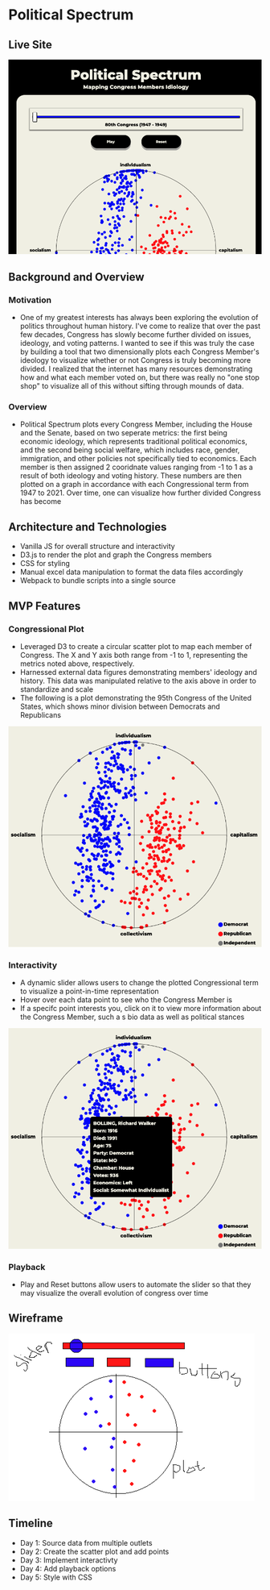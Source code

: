 # Political Spectrum

<a target="_blank"><h2>Live Site</h2></a>

![mainview](img/home.png)

## Background and Overview

### Motivation

* One of my greatest interests has always been exploring the evolution of politics throughout  human history. I've come to realize that over the past few decades, Congress has slowly become further divided on issues, ideology, and voting patterns. I wanted to see if this was truly the case by building a tool that two dimensionally plots each Congress Member's ideology to visualize whether or not Congress is truly becoming more divided. I realized that the internet has many resources demonstrating how and what each member voted on, but there was really no "one stop shop" to visualize all of this without sifting through mounds of data.

### Overview

* Political Spectrum plots every Congress Member, including the House and the Senate, based on two seperate metrics: the first being economic ideology, which represents traditional political economics, and the second being social welfare, which includes race, gender, immigration, and other policies not specifically tied to economics. Each member is then assigned 2 cooridnate values ranging from -1 to 1 as a result of both ideology and voting history. These numbers are then plotted on a graph in accordance with each Congressional term from 1947 to 2021. Over time, one can visualize how further divided Congress has become

## Architecture and Technologies

* Vanilla JS for overall structure and interactivity
* D3.js to render the plot and graph the Congress members
* CSS for styling
* Manual excel data manipulation to format the data files accordingly
* Webpack to bundle scripts into a single source

## MVP Features

### Congressional Plot

* Leveraged D3 to create a circular scatter plot to map each member of Congress. The X and Y axis both range from -1 to 1, representing the metrics noted above, respectively.
* Harnessed external data figures demonstrating members' ideology and history. This data was manipulated relative to the axis above in order to standardize and scale
* The following is a plot demonstrating the 95th Congress of the United States, which shows minor division between Democrats and Republicans

![examplecongress](img/example_congress.png)

### Interactivity

* A dynamic slider allows users to change the plotted Congressional term to visualize a point-in-time representation
* Hover over each data point to see who the Congress Member is
* If a specifc point interests you, click on it to view more information about the Congress Member, such a s bio data as well as political stances

![exampleclick](img/click_example.png)

### Playback

* Play and Reset buttons allow users to automate the slider so that they may visualize the overall evolution of congress over time

## Wireframe

![wireframe](img/wf.png)

## Timeline
* Day 1: Source data from multiple outlets
* Day 2: Create the scatter plot and add points
* Day 3: Implement interactivty
* Day 4: Add playback options
* Day 5: Style with CSS